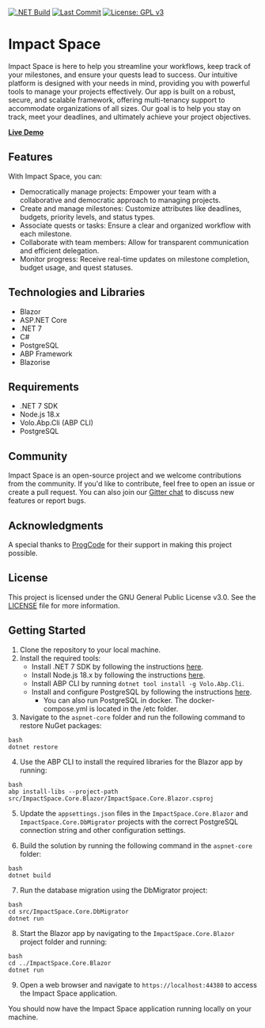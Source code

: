[![.NET Build](https://github.com/impact-space/app/actions/workflows/dotnet.yml/badge.svg)](https://github.com/impact-space/app/actions/workflows/dotnet.yml) [![Last Commit](https://img.shields.io/github/last-commit/impact-space/app)](https://github.com/impact-space/app/commits/master) [![License: GPL v3](https://img.shields.io/badge/License-GPLv3-blue.svg)](https://www.gnu.org/licenses/gpl-3.0)



# Impact Space

Impact Space is here to help you streamline your workflows, keep track  of your milestones, and ensure your quests lead to success. Our intuitive platform is designed with your needs in mind, providing you with powerful tools to manage your projects effectively. Our app is built on a robust, secure, and scalable framework, offering  multi-tenancy support to accommodate organizations of all sizes. Our goal is to help you stay on track, meet your deadlines, and ultimately achieve your project objectives.

[**Live Demo**](https://app.impactspace.io)

## Features

With Impact Space, you can:

- Democratically manage projects: Empower your team with a collaborative and democratic approach to managing projects.
- Create and manage milestones: Customize attributes like deadlines, budgets, priority levels, and status types.
- Associate quests or tasks: Ensure a clear and organized workflow with each milestone.
- Collaborate with team members: Allow for transparent communication and efficient delegation.
- Monitor progress: Receive real-time updates on milestone completion, budget usage, and quest statuses.

## Technologies and Libraries
- Blazor
- ASP.NET Core
- .NET 7
- C#
- PostgreSQL
- ABP Framework
- Blazorise

## Requirements

- .NET 7 SDK
- Node.js 18.x
- Volo.Abp.Cli (ABP CLI)
- PostgreSQL

## Community

Impact Space is an open-source project and we welcome contributions from the community. If you'd like to contribute, feel free to open an issue or create a pull request. You can also join our [Gitter chat](https://gitter.im/impact-space/community) to discuss new features or report bugs.

## Acknowledgments

A special thanks to [ProgCode](https://progcode.org) for their support in making this project possible.

## License

This project is licensed under the GNU General Public License v3.0. See the [LICENSE](LICENSE) file for more information.


## Getting Started

1. Clone the repository to your local machine.
2. Install the required tools:
   - Install .NET 7 SDK by following the instructions [here](https://dotnet.microsoft.com/download/dotnet/7.0).
   - Install Node.js 18.x by following the instructions [here](https://nodejs.org/en/download/).
   - Install ABP CLI by running `dotnet tool install -g Volo.Abp.Cli`.
   - Install and configure PostgreSQL by following the instructions [here](https://www.postgresql.org/download/).
     - You can also run PostgreSQL in docker.  The docker-compose.yml is located in the /etc folder.
3. Navigate to the `aspnet-core` folder and run the following command to restore NuGet packages:

```
bash
dotnet restore
```

4. Use the ABP CLI to install the required libraries for the Blazor app by running:

```
bash
abp install-libs --project-path src/ImpactSpace.Core.Blazor/ImpactSpace.Core.Blazor.csproj
```

5. Update the `appsettings.json` files in the `ImpactSpace.Core.Blazor` and `ImpactSpace.Core.DbMigrator` projects with the correct PostgreSQL connection string and other configuration settings.

6. Build the solution by running the following command in the `aspnet-core` folder:

```
bash
dotnet build
```

7. Run the database migration using the DbMigrator project:

```
bash
cd src/ImpactSpace.Core.DbMigrator
dotnet run
```

8. Start the Blazor app by navigating to the `ImpactSpace.Core.Blazor` project folder and running:

```
bash
cd ../ImpactSpace.Core.Blazor
dotnet run
```

9. Open a web browser and navigate to `https://localhost:44380` to access the Impact Space application.

You should now have the Impact Space application running locally on your machine.

